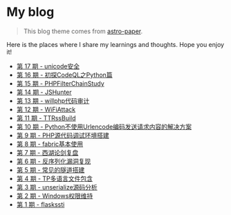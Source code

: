 # My blog 

 > This blog theme comes from [astro-paper](https://github.com/satnaing/astro-paper). 

Here is the places where I share my learnings and thoughts. Hope you enjoy it! 

* [第 17 期 - unicode安全](https://N0el4kLs.github.io/posts/17-unicode%E5%AE%89%E5%85%A8)
* [第 16 期 - 初探CodeQL之Python篇](https://N0el4kLs.github.io/posts/16-%E5%88%9D%E6%8E%A2codeql%E4%B9%8Bpython%E7%AF%87-%E4%BD%BF%E7%94%A8ast%E4%B8%80)
* [第 15 期 - PHPFilterChainStudy](https://N0el4kLs.github.io/posts/15-phpfilterchainstudy)
* [第 14 期 - JSHunter](https://N0el4kLs.github.io/posts/14-jshunter-%E4%B8%80%E6%AC%BE%E9%92%88%E5%AF%B9%E4%BA%8E%E5%89%8D%E7%AB%AF%E7%9A%84%E6%9C%AA%E6%8E%88%E6%9D%83%E8%AE%BF%E9%97%AE%E6%89%AB%E6%8F%8F%E5%B7%A5%E5%85%B7)
* [第 13 期 - willphp代码审计](https://N0el4kLs.github.io/posts/13-willphp%E4%BB%A3%E7%A0%81%E5%AE%A1%E8%AE%A1)
* [第 12 期 - WiFiAttack](https://N0el4kLs.github.io/posts/12-wifiattack)
* [第 11 期 - TTRssBuild](https://N0el4kLs.github.io/posts/11-ttrssbuild)
* [第 10 期 - Python不使用Urlencode编码发送请求内容的解决方案](https://N0el4kLs.github.io/posts/10-python%E4%B8%8D%E4%BD%BF%E7%94%A8urlencode%E7%BC%96%E7%A0%81%E5%8F%91%E9%80%81%E8%AF%B7%E6%B1%82%E5%86%85%E5%AE%B9%E7%9A%84%E8%A7%A3%E5%86%B3%E6%96%B9%E6%A1%88)
* [第 9 期 - PHP源代码调试环境搭建](https://N0el4kLs.github.io/posts/9-php%E6%BA%90%E4%BB%A3%E7%A0%81%E8%B0%83%E8%AF%95%E7%8E%AF%E5%A2%83%E6%90%AD%E5%BB%BA)
* [第 8 期 - fabric基本使用](https://N0el4kLs.github.io/posts/8-fabric%E5%9F%BA%E6%9C%AC%E4%BD%BF%E7%94%A8)
* [第 7 期 - 西湖论剑复盘](https://N0el4kLs.github.io/posts/7-%E8%A5%BF%E6%B9%96%E8%AE%BA%E5%89%91%E5%A4%8D%E7%9B%98-%E4%BF%A1%E5%91%BC%E4%BB%BB%E6%84%8Fphp%E6%96%87%E4%BB%B6%E8%AF%BB%E5%8F%96%E5%AE%A1%E8%AE%A1%E8%BF%87%E7%A8%8B)
* [第 6 期 - 反序列化漏洞复现](https://N0el4kLs.github.io/posts/6-%E5%8F%8D%E5%BA%8F%E5%88%97%E5%8C%96%E6%BC%8F%E6%B4%9E%E5%A4%8D%E7%8E%B0)
* [第 5 期 - 常见的隧道搭建](https://N0el4kLs.github.io/posts/5-%E5%B8%B8%E8%A7%81%E7%9A%84%E9%9A%A7%E9%81%93%E6%90%AD%E5%BB%BA)
* [第 4 期 - TP多语言文件包含](https://N0el4kLs.github.io/posts/4-tp%E5%A4%9A%E8%AF%AD%E8%A8%80%E6%96%87%E4%BB%B6%E5%8C%85%E5%90%AB)
* [第 3 期 - unserialize源码分析](https://N0el4kLs.github.io/posts/3-unserialize%E6%BA%90%E7%A0%81%E5%88%86%E6%9E%90)
* [第 2 期 - Windows权限维持](https://N0el4kLs.github.io/posts/2-windows%E6%9D%83%E9%99%90%E7%BB%B4%E6%8C%81)
* [第 1 期 - flaskssti](https://N0el4kLs.github.io/posts/1-flaskssti)
